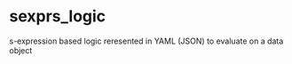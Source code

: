sexprs_logic
============

s-expression based logic reresented in YAML (JSON) to evaluate on a data object 
